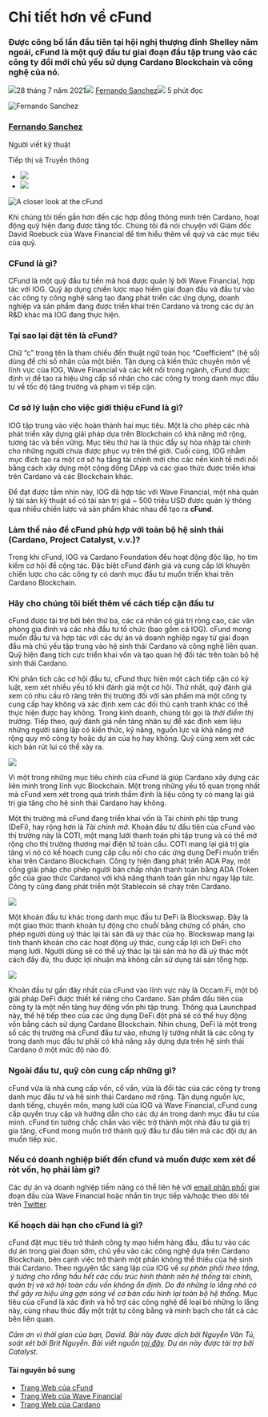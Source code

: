 # Chi tiết hơn về cFund

### **Được công bố lần đầu tiên tại hội nghị thượng đỉnh Shelley năm ngoái, cFund là một quỹ đầu tư giai đoạn đầu tập trung vào các công ty đổi mới chủ yếu sử dụng Cardano Blockchain và công nghệ của nó.**

![](img/2021-07-28-a-closer-look-at-the-cfund.002.png)28 tháng 7 năm 2021![](img/2021-07-28-a-closer-look-at-the-cfund.002.png) [Fernando Sanchez](tmp//en/blog/authors/fernando-sanchez/page-1/)![](img/2021-07-28-a-closer-look-at-the-cfund.003.png) 5 phút đọc

![Fernando Sanchez](img/2021-07-28-a-closer-look-at-the-cfund.004.png)[](tmp//en/blog/authors/fernando-sanchez/page-1/)

### [**Fernando Sanchez**](tmp//en/blog/authors/fernando-sanchez/page-1/)

Người viết kỹ thuật

Tiếp thị và Truyền thông

- ![](img/2021-07-28-a-closer-look-at-the-cfund.005.png)[](mailto:fernando.sanchez@iohk.io "Email")
- ![](img/2021-07-28-a-closer-look-at-the-cfund.006.png)[](https://www.linkedin.com/in/linkedinsanchezf/ "LinkedIn")

![A closer look at the cFund](img/2021-07-28-a-closer-look-at-the-cfund.007.jpeg)

Khi chúng tôi tiến gần hơn đến các hợp đồng thông minh trên Cardano, hoạt động quỹ hiện đang được tăng tốc. Chúng tôi đã nói chuyện với Giám đốc David Roebuck của Wave Financial để tìm hiểu thêm về quỹ và các mục tiêu của quỹ.

### **CFund là gì?**

CFund là một quỹ đầu tư tiền mã hoá được quản lý bởi Wave Financial, hợp tác với IOG. Quỹ áp dụng chiến lược mạo hiểm giai đoạn đầu và đầu tư vào các công ty công nghệ sáng tạo đang phát triển các ứng dụng, doanh nghiệp và sản phẩm đang được triển khai trên Cardano và trong các dự án R&amp;D khác mà IOG đang thực hiện.

### **Tại sao lại đặt tên là *c*Fund?**

Chữ “c” trong tên là tham chiếu đến thuật ngữ toán học “Coefficient" (hệ số) dùng để chỉ số nhân của một biến. Tận dụng cả kiến thức chuyên môn về lĩnh vực của IOG, Wave Financial và các kết nối trong ngành, cFund được định vị để tạo ra hiệu ứng cấp số nhân cho các công ty trong danh mục đầu tư về tốc độ tăng trưởng và phạm vi tiếp cận.

### **Cơ sở lý luận cho việc giới thiệu cFund là gì?**

IOG tập trung vào việc hoàn thành hai mục tiêu. Một là cho phép các nhà phát triển xây dựng giải pháp dựa trên Blockchain có khả năng mở rộng, tương tác và bền vững. Mục tiêu thứ hai là thúc đẩy sự hòa nhập tài chính cho những người chưa được phục vụ trên thế giới. Cuối cùng, IOG nhằm mục đích tạo ra một cơ sở hạ tầng tài chính mới cho các nền kinh tế mới nổi bằng cách xây dựng một cộng đồng DApp và các giao thức được triển khai trên Cardano và các Blockchain khác.

Để đạt được tầm nhìn này, IOG đã hợp tác với Wave Financial, một nhà quản lý tài sản kỹ thuật số có tài sản trị giá ~ 500 triệu USD được quản lý thông qua nhiều chiến lược và sản phẩm khác nhau để tạo ra **cFund**.

### **Làm thế nào để cFund phù hợp với toàn bộ hệ sinh thái (Cardano, Project Catalyst, v.v.)?**

Trong khi cFund, IOG và Cardano Foundation đều hoạt động độc lập, họ tìm kiếm cơ hội để cộng tác. Đặc biệt cFund đánh giá và cung cấp lời khuyên chiến lược cho các công ty có danh mục đầu tư muốn triển khai trên Cardano Blockchain.

### **Hãy cho chúng tôi biết thêm về cách tiếp cận đầu tư**

cFund được tài trợ bởi bên thứ ba, các cá nhân có giá trị ròng cao, các văn phòng gia đình và các nhà đầu tư tổ chức (bao gồm cả IOG). cFund mong muốn đầu tư và hợp tác với các dự án và doanh nghiệp ngay từ giai đoạn đầu mà chủ yếu tập trung vào hệ sinh thái Cardano và công nghệ liên quan. Quỹ hiện đang tích cực triển khai vốn và tạo quan hệ đối tác trên toàn bộ hệ sinh thái Cardano.

Khi phân tích các cơ hội đầu tư, cFund thực hiện một cách tiếp cận có kỷ luật, xem xét nhiều yếu tố khi đánh giá một cơ hội. Thứ nhất, quỹ đánh giá xem có nhu cầu rõ ràng trên thị trường đối với sản phẩm mà một công ty cung cấp hay không và xác định xem các đối thủ cạnh tranh khác có thể thực hiện được hay không. Trong kinh doanh, chúng tôi gọi là *thời điểm thị trường*. Tiếp theo, quỹ đánh giá nền tảng nhân sự để xác định xem liệu những người sáng lập có kiến thức, kỹ năng, nguồn lực và khả năng mở rộng quy mô công ty hoặc dự án của họ hay không. Quỹ cũng xem xét các kịch bản rút lui có thể xảy ra.

![](img/2021-07-28-a-closer-look-at-the-cfund.008.jpeg)

Vì một trong những mục tiêu chính của cFund là giúp Cardano xây dựng các liên minh trong lĩnh vực Blockchain. Một trong những yếu tố quan trọng nhất mà cFund xem xét trong quá trình thẩm định là liệu công ty có mang lại giá trị gia tăng cho hệ sinh thái Cardano hay không.

Một thị trường mà cFund đang triển khai vốn là Tài chính phi tập trung (DeFi), hay rộng hơn là *Tài chính mở*. Khoản đầu tư đầu tiên của cFund vào thị trường này là COTI, một mạng lưới thanh toán phi tập trung và có thể mở rộng cho thị trường thương mại điện tử toàn cầu. COTI mang lại giá trị gia tăng vì nó có kế hoạch cung cấp cầu nối cho các ứng dụng DeFi muốn triển khai trên Cardano Blockchain. Công ty hiện đang phát triển ADA Pay, một cổng giải pháp cho phép người bán chấp nhận thanh toán bằng ADA (Token gốc của giao thức Cardano) với khả năng thanh toán gần như ngay lập tức. Công ty cũng đang phát triển một Stablecoin sẽ chạy trên Cardano.

![](img/2021-07-28-a-closer-look-at-the-cfund.009.jpeg)

Một khoản đầu tư khác trong danh mục đầu tư DeFi là Blockswap. Đây là một giao thức thanh khoản tự động cho chuỗi bằng chứng cổ phần, cho phép người dùng uỷ thác lại tài sản đã uỷ thác của họ. Blockswap mang lại tính thanh khoản cho các hoạt động uỷ thác, cung cấp lợi ích DeFi cho mạng lưới. Người dùng sẽ có thể uỷ thác lại tài sản mà họ đã uỷ thác một cách đầy đủ, thu được lợi nhuận mà không cần sử dụng tài sản tổng hợp.

![](img/2021-07-28-a-closer-look-at-the-cfund.010.jpeg)

Khoản đầu tư gần đây nhất của cFund vào lĩnh vực này là Occam.Fi, một bộ giải pháp DeFi được thiết kế riêng cho Cardano. Sản phẩm đầu tiên của công ty là một nền tảng huy động vốn phi tập trung. Thông qua Launchpad này, thế hệ tiếp theo của các ứng dụng DeFi đột phá sẽ có thể huy động vốn bằng cách sử dụng Cardano Blockchain. Nhìn chung, DeFi là một trong số các thị trường mà cFund đầu tư vào, nhưng lý tưởng nhất là các công ty trong danh mục đầu tư phải có khả năng xây dựng dựa trên hệ sinh thái Cardano ở một mức độ nào đó.

### **Ngoài đầu tư, quỹ còn cung cấp những gì?**

cFund vừa là nhà cung cấp vốn, cố vấn, vừa là đối tác của các công ty trong danh mục đầu tư và hệ sinh thái Cardano mở rộng. Tận dụng nguồn lực, danh tiếng, chuyên môn, mạng lưới của IOG và Wave Financial, cFund cung cấp quyền truy cập và hướng dẫn cho các dự án trong danh mục đầu tư của mình. cFund tin tưởng chắc chắn vào việc trở thành một nhà đầu tư giá trị gia tăng. cFund mong muốn trở thành quỹ đầu tư đầu tiên mà các đội dự án muốn tiếp xúc.

### **Nếu có doanh nghiệp biết đến cfund và muốn được xem xét để rót vốn, họ phải làm gì?**

Các dự án và doanh nghiệp tiềm năng có thể liên hệ với [email phân phối](mailto:venture@wavegp.com) giai đoạn đầu của Wave Financial hoặc nhắn tin trực tiếp và/hoặc theo dõi tôi trên [Twitter](https://twitter.com/@DavidMRoebuck).

### **Kế hoạch dài hạn cho cFund là gì?**

cFund đặt mục tiêu trở thành công ty mạo hiểm hàng đầu, đầu tư vào các dự án trong giai đoạn sớm, chủ yếu vào các công nghệ dựa trên Cardano Blockchain, bên cạnh việc trở thành một phần không thể thiếu của hệ sinh thái Cardano. Theo nguyên tắc sáng lập của IOG về *sự phân phối theo tầng*, *&nbsp;ý tưởng cho rằng hầu hết các cấu trúc hình thành nên hệ thống tài chính, quản trị và xã hội toàn cầu vốn không ổn định. Do đó những lo lắng nhỏ có thể gây ra hiệu ứng gợn sóng về cơ bản cấu hình lại toàn bộ hệ thống.* Mục tiêu của cFund là xác định và hỗ trợ các công nghệ để loại bỏ những lo lắng này, cùng nhau thúc đẩy một trật tự công bằng và minh bạch cho tất cả các bên liên quan.

*Cảm ơn vì thời gian của bạn, David. Bài này được dịch bởi Nguyễn Văn Tú, soát xét bởi Brit Nguyễn. Bài viết nguồn [tại đây](https://iohk.io/en/blog/posts/2021/07/28/a-closer-look-at-the-cfund). *Dự án này được tài trợ bởi Catalyst*.*

#### **Tài nguyên bổ sung**

- [Trang Web của cFund](https://cfund.vc/)
- [Trang Web của Wave Financial](https://wavegp.com/)
- [Trang Web của Cardano](https://cardano.org/)
